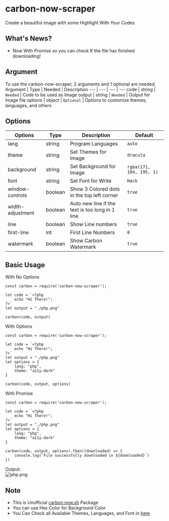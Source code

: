 # carbon-now-scraper
Create a beautiful image with some Highlight With Your Codes

## What's News?
- Now With Promise so you can check If the file has finished downloading!

## Argument
To use the carbon-now-scraper, 2 arguments and 1 optional are needed.
Argument | Type | Needed | Description
--- | --- | --- | ---
code | string | `Needed` | Code to be used as Image
output | string | `Needed` | Output for Image file
options | object | `Optional` | Options to customize themes, languages, and others

## Options
Options | Type | Description | Default
--- | --- | --- | ---
lang | string | Program Languages | `auto`
theme | string | Set Themes for Image | `dracula`
background | string | Set Background for Image | `rgba(171, 184, 195, 1)`
font | string | Set Font for Write | `Hack`
window-controls| boolean | Show 3 Colored dots in the top left corner | `true`
width-adjustment | boolean | Auto new line if the text is too long in 1 line | `true`
line | boolean | Show Line numbers | `true`
first-line | int | First Line Numbers | `0`
watermark | boolean | Show Carbon Watermark | `true`

## Basic Usage
With No Options
```nodejs
const carbon = require('carbon-now-scraper');

let code = `<?php
    echo "Hi There!";
?>`
let output = "./php.png"

carbon(code, output)
```
With Options
```nodejs
const carbon = require('carbon-now-scraper');

let code = `<?php
    echo "Hi There!";
?>`
let output = "./php.png"
let options = {
    lang: "php",
    theme: "a11y-dark"
}

carbon(code, output, options)
```
With Promise
```nodejs
const carbon = require('carbon-now-scraper');

let code = `<?php
    echo "Hi There!";
?>`
let output = "./php.png"
let options = {
    lang: "php",
    theme: "a11y-dark"
}

carbon(code, output, options).then((downloaded) => {
    console.log(`File successfully downloaded in ${downloaded}`)
})
```
Output:</br>
![php.png](https://i.ibb.co/KWStY3j/php.png)

## Note
- This is Unofficial [carbon.now.sh](https://carbon.now.sh) Package
- You can use Hex Color for Background Color
- You Can Check all Available Themes, Languages, and Font in [here](https://raw.githubusercontent.com/XanderID/carbon-now-Scraper/main/options.js)